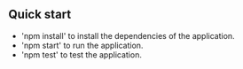 ## Quick start


- 'npm install' to install the dependencies of the application.
- 'npm start' to run the application.
- 'npm test' to test the application. 
